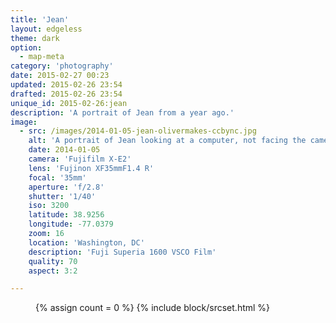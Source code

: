 ```yaml
---
title: 'Jean'
layout: edgeless
theme: dark
option:
  - map-meta
category: 'photography'
date: 2015-02-27 00:23
updated: 2015-02-26 23:54
drafted: 2015-02-26 23:54
unique_id: 2015-02-26:jean
description: 'A portrait of Jean from a year ago.'
image:
  - src: /images/2014-01-05-jean-olivermakes-ccbync.jpg
    alt: 'A portrait of Jean looking at a computer, not facing the camera.'
    date: 2014-01-05
    camera: 'Fujifilm X-E2'
    lens: 'Fujinon XF35mmF1.4 R'
    focal: '35mm'
    aperture: 'f/2.8'
    shutter: '1/40'
    iso: 3200
    latitude: 38.9256
    longitude: -77.0379
    zoom: 16
    location: 'Washington, DC'
    description: 'Fuji Superia 1600 VSCO Film'
    quality: 70
    aspect: 3:2

---
```


<figure class="image--wide">
  {% assign count = 0 %}
  {% include block/srcset.html %}
</figure>
